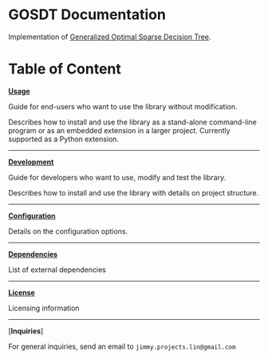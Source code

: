 # GOSDT Documentation
Implementation of [Generalized Optimal Sparse Decision Tree](https://arxiv.org/pdf/2006.08690.pdf).

# Table of Content
[**Usage**](/doc/usage.md)

Guide for end-users who want to use the library without modification.

Describes how to install and use the library as a stand-alone command-line program or as an embedded extension in a larger project.
Currently supported as a Python extension.

---

[**Development**](/doc/development.md)

Guide for developers who want to use, modify and test the library.

Describes how to install and use the library with details on project structure.

---

[**Configuration**](/doc/configuration.md)

Details on the configuration options.

---

[**Dependencies**](doc/dependencies.md)

List of external dependencies

---

[**License**](doc/license.md)

Licensing information

---

[**Inquiries**]

For general inquiries, send an email to `jimmy.projects.lin@gmail.com`
